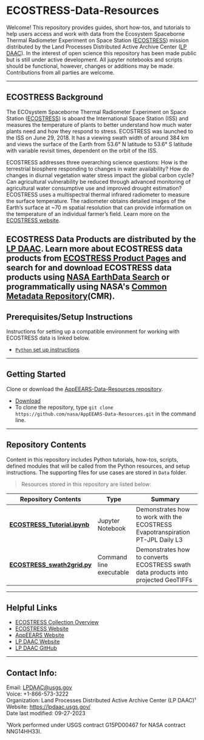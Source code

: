 # ECOSTRESS-Data-Resources

Welcome! This repository provides guides, short how-tos, and tutorials to help users access and work with data from the Ecosystem Spaceborne Thermal Radiometer Experiment on Space Station ([ECOSTRESS](https://ecostress.jpl.nasa.gov/)) mission distributed by the Land Processes Distributed Active Archive Center ([LP DAAC](https://lpdaac.usgs.gov/)). In the interest of open science this repository has been made public but is still under active development. All jupyter notebooks and scripts should be functional, however, changes or additions may be made. Contributions from all parties are welcome.

---

## ECOSTRESS Background  

The ECOsystem Spaceborne Thermal Radiometer Experiment on Space Station ([ECOSTRESS](https://lpdaac.usgs.gov/data/get-started-data/collection-overview/#ECOSTRESS_anchor)) is aboard the International Space Station (ISS) and measures the temperature of plants to better understand how much water plants need and how they respond to stress. ECOSTRESS was launched to the ISS on June 29, 2018. It has a viewing swath width of around 384 km and views the surface of the Earth from 53.6° N latitude to 53.6° S latitude with variable revisit times, dependent on the orbit of the ISS.

ECOSTRESS addresses three overarching science questions: How is the terrestrial biosphere responding to changes in water availability? How do changes in diurnal vegetation water stress impact the global carbon cycle? Can agricultural vulnerability be reduced through advanced monitoring of agricultural water consumptive use and improved drought estimation? ECOSTRESS uses a multispectral thermal infrared radiometer to measure the surface temperature. The radiometer obtains detailed images of the Earth’s surface at ~70 m spatial resolution that can provide information on the temperature of an individual farmer’s field. Learn more on the [ECOSTRESS website](https://ecostress.jpl.nasa.gov/).

ECOSTRESS Data Products are distributed by the [LP DAAC](https://lpdaac.usgs.gov/). Learn more about ECOSTRESS data products from [ECOSTRESS Product Pages](https://lpdaac.usgs.gov/product_search/?query=ECOSTRESS&status=Operational&view=cards&sort=title&page=1&per_page=30) and search for and download ECOSTRESS data products using [NASA EarthData Search](https://search.earthdata.nasa.gov/search?q=ECOSTRESS) or programmatically using NASA's [Common Metadata Repository](https://cmr.earthdata.nasa.gov/search)(CMR).
---

## Prerequisites/Setup Instructions  

Instructions for setting up a compatible environment for working with ECOSTRESS data is linked below.
- [`Python` set up instructions](https://github.com/nasa/LPDAAC-Data-Resources/tree/main/setup/setup_instructions_python.md)

---
## Getting Started  

Clone or download the [AppEEARS-Data-Resources repository](https://github.com/nasa/AppEEARS-Data-Resources).  

- [Download](https://github.com/nasa/AppEEARS-Data-Resources/archive/refs/heads/main.zip)  
- To clone the repository, type `git clone https://github.com/nasa/AppEEARS-Data-Resources.git` in the command line.  

---
## Repository Contents

Content in this repository includes Python tutorials, how-tos, scripts, defined modules that will be called from the Python resources, and setup instructions. The supporting files for use cases are stored in `Data` folder.  
> Resources stored in this repository are listed below:  

| Repository Contents | Type | Summary | 
|----|-----|----|
| **[ECOSTRESS_Tutorial.ipynb](/python/tutorials/ECOSTRESS_Tutorial.ipynb)** | Jupyter Notebook | Demonstrates how to work with the ECOSTRESS Evapotranspiration PT-JPL Daily L3|
| **[ECOSTRESS_swath2grid.py](/python/scripts/ecostress_swath2grid/)** | Command line executable | Demonstrates how to converts ECOSTRESS swath data products into projected GeoTIFFs|

---

## Helpful Links    

+ [ECOSTRESS Collection Overview](https://lpdaac.usgs.gov/data/get-started-data/collection-overview/missions/ecostress-overview/)
+ [ECOSTRESS Website](https://ecostress.jpl.nasa.gov/)
+ [AppEEARS Website](https://appeears.earthdatacloud.nasa.gov/)
+ [LP DAAC Website](https://lpdaac.usgs.gov/)
+ [LP DAAC GitHub](https://github.com/nasa/LPDAAC-Data-Resources)

---

## Contact Info:  

Email: LPDAAC@usgs.gov  
Voice: +1-866-573-3222  
Organization: Land Processes Distributed Active Archive Center (LP DAAC)¹  
Website: <https://lpdaac.usgs.gov/>  
Date last modified: 09-27-2023  

¹Work performed under USGS contract G15PD00467 for NASA contract NNG14HH33I.  
